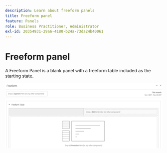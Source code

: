 ```yaml
---
description: Learn about freeform panels
title: Freeform panel
feature: Panels
role: Business Practitioner, Administrator
exl-id: 20354931-29a6-4180-b24a-73da24b40061
---
```

# Freeform panel

A Freeform Panel is a blank panel with a freeform table included as the starting state.

![](assets/freeform-panel.png)
